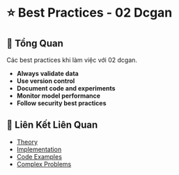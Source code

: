 # ⭐ Best Practices - 02 Dcgan

## 🎯 Tổng Quan

Các best practices khi làm việc với 02 dcgan.

- **Always validate data**
- **Use version control**
- **Document code and experiments**
- **Monitor model performance**
- **Follow security best practices**

## 🔗 Liên Kết Liên Quan

- [Theory](./THEORY_02_dcgan.md)
- [Implementation](./IMPLEMENTATION_02_dcgan.md)
- [Code Examples](./CODE_EXAMPLES_02_dcgan.md)
- [Complex Problems](./COMPLEX_PROBLEMS.md)
